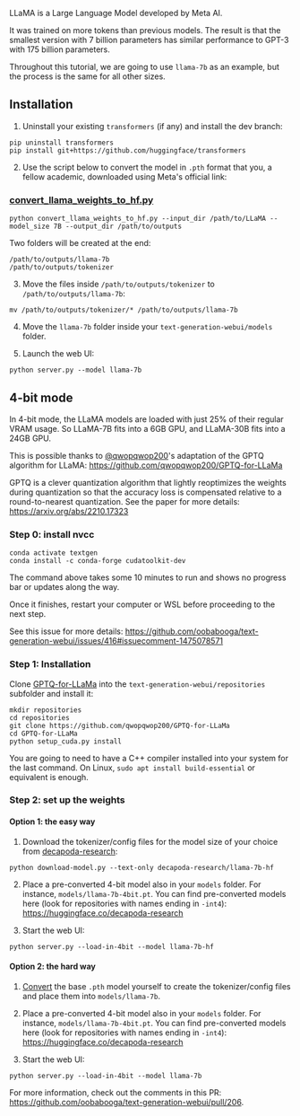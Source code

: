 LLaMA is a Large Language Model developed by Meta AI. 

It was trained on more tokens than previous models. The result is that the smallest version with 7 billion parameters has similar performance to GPT-3 with 175 billion parameters.

Throughout this tutorial, we are going to use `llama-7b` as an example, but the process is the same for all other sizes.

## Installation

1. Uninstall your existing `transformers` (if any) and install the dev branch:

```
pip uninstall transformers
pip install git+https://github.com/huggingface/transformers
```


2. Use the script below to convert the model in `.pth` format that you, a fellow academic, downloaded using Meta's official link:

### [convert_llama_weights_to_hf.py](https://github.com/huggingface/transformers/blob/main/src/transformers/models/llama/convert_llama_weights_to_hf.py)

```
python convert_llama_weights_to_hf.py --input_dir /path/to/LLaMA --model_size 7B --output_dir /path/to/outputs
```

Two folders will be created at the end:

```
/path/to/outputs/llama-7b
/path/to/outputs/tokenizer
```

3. Move the files inside `/path/to/outputs/tokenizer` to `/path/to/outputs/llama-7b`:

```
mv /path/to/outputs/tokenizer/* /path/to/outputs/llama-7b
```

4. Move the `llama-7b` folder inside your `text-generation-webui/models` folder.

5. Launch the web UI:

```
python server.py --model llama-7b
```

## 4-bit mode

In 4-bit mode, the LLaMA models are loaded with just 25% of their regular VRAM usage. So LLaMA-7B fits into a 6GB GPU, and LLaMA-30B fits into a 24GB GPU.

This is possible thanks to [@qwopqwop200](https://github.com/qwopqwop200/GPTQ-for-LLaMa)'s adaptation of the GPTQ algorithm for LLaMA: https://github.com/qwopqwop200/GPTQ-for-LLaMa

GPTQ is a clever quantization algorithm that lightly reoptimizes the weights during quantization so that the accuracy loss is compensated relative to a round-to-nearest quantization. See the paper for more details: https://arxiv.org/abs/2210.17323

### Step 0: install nvcc

```
conda activate textgen
conda install -c conda-forge cudatoolkit-dev
```

The command above takes some 10 minutes to run and shows no progress bar or updates along the way.

Once it finishes, restart your computer or WSL before proceeding to the next step.

See this issue for more details: https://github.com/oobabooga/text-generation-webui/issues/416#issuecomment-1475078571

### Step 1: Installation

Clone [GPTQ-for-LLaMa](https://github.com/qwopqwop200/GPTQ-for-LLaMa) into the `text-generation-webui/repositories` subfolder and install it:

```
mkdir repositories
cd repositories
git clone https://github.com/qwopqwop200/GPTQ-for-LLaMa
cd GPTQ-for-LLaMa
python setup_cuda.py install
```

You are going to need to have a C++ compiler installed into your system for the last command. On Linux, `sudo apt install build-essential` or equivalent is enough.

### Step 2: set up the weights

#### Option 1: the easy way 

1. Download the tokenizer/config files for the model size of your choice from [decapoda-research](https://huggingface.co/decapoda-research):

```
python download-model.py --text-only decapoda-research/llama-7b-hf
```

2. Place a pre-converted 4-bit model also in your `models` folder. For instance, `models/llama-7b-4bit.pt`. You can find pre-converted models here (look for repositories with names ending in `-int4`): https://huggingface.co/decapoda-research

3. Start the web UI:

```
python server.py --load-in-4bit --model llama-7b-hf
```

#### Option 2: the hard way 

1. [Convert](https://github.com/oobabooga/text-generation-webui/wiki/LLaMA-model#convert_llama_weights_to_hfpy) the base `.pth` model yourself to create the tokenizer/config files and place them into `models/llama-7b`.

2. Place a pre-converted 4-bit model also in your `models` folder. For instance, `models/llama-7b-4bit.pt`. You can find pre-converted models here (look for repositories with names ending in `-int4`): https://huggingface.co/decapoda-research

3. Start the web UI:

```
python server.py --load-in-4bit --model llama-7b
```

For more information, check out the comments in this PR: https://github.com/oobabooga/text-generation-webui/pull/206.